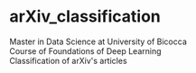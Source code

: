 # arXiv_classification

Master in Data Science at University of Bicocca\
Course of Foundations of Deep Learning\
Classification of arXiv's articles
